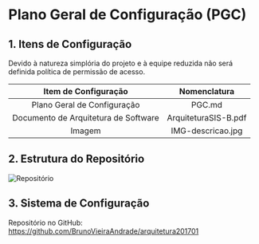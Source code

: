 # Plano Geral de Configuração (PGC)

## 1. Itens de Configuração

Devido à natureza simplória do projeto e à equipe reduzida não será definida política de permissão de acesso.



|      Item de Configuração      | Nomenclatura            |
|:------------------------------:|:----------------------:|
| Plano Geral de Configuração | PGC.md |
|  Documento de Arquitetura de Software |    ArquiteturaSIS-B.pdf        |
| Imagem | IMG-descricao.jpg |


## 2. Estrutura do Repositório

![Repositório](http://i.imgur.com/vDnL4ow.png)

## 3. Sistema de Configuração

Repositório no GitHub: https://github.com/BrunoVieiraAndrade/arquitetura201701
